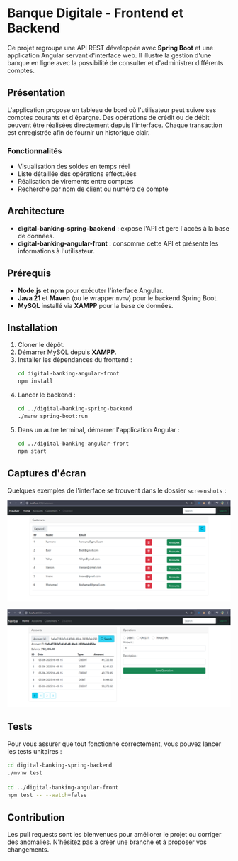 # Banque Digitale - Frontend et Backend

Ce projet regroupe une API REST développée avec **Spring Boot** et une application Angular servant d'interface web. Il illustre la gestion d'une banque en ligne avec la possibilité de consulter et d'administrer différents comptes.

## Présentation

L'application propose un tableau de bord où l'utilisateur peut suivre ses comptes courants et d'épargne. Des opérations de crédit ou de débit peuvent être réalisées directement depuis l'interface. Chaque transaction est enregistrée afin de fournir un historique clair.

### Fonctionnalités
- Visualisation des soldes en temps réel
- Liste détaillée des opérations effectuées
- Réalisation de virements entre comptes
- Recherche par nom de client ou numéro de compte

## Architecture

- **digital-banking-spring-backend** : expose l'API et gère l'accès à la base de données.
- **digital-banking-angular-front** : consomme cette API et présente les informations à l'utilisateur.

## Prérequis

- **Node.js** et **npm** pour exécuter l'interface Angular.
- **Java 21** et **Maven** (ou le wrapper `mvnw`) pour le backend Spring Boot.
- **MySQL** installé via **XAMPP** pour la base de données.

## Installation

1. Cloner le dépôt.
2. Démarrer MySQL depuis **XAMPP**.
3. Installer les dépendances du frontend :
   ```bash
   cd digital-banking-angular-front
   npm install
   ```
4. Lancer le backend :
   ```bash
   cd ../digital-banking-spring-backend
   ./mvnw spring-boot:run
   ```
5. Dans un autre terminal, démarrer l'application Angular :
   ```bash
   cd ../digital-banking-angular-front
   npm start
   ```

## Captures d'écran

Quelques exemples de l'interface se trouvent dans le dossier `screenshots` :

![Liste des comptes](screenshots/screenshot1.png)

![Détail d'un compte](screenshots/screenshot2.png)

## Tests

Pour vous assurer que tout fonctionne correctement, vous pouvez lancer les tests unitaires :

```bash
cd digital-banking-spring-backend
./mvnw test

cd ../digital-banking-angular-front
npm test -- --watch=false
```

## Contribution

Les pull requests sont les bienvenues pour améliorer le projet ou corriger des anomalies. N'hésitez pas à créer une branche et à proposer vos changements.
